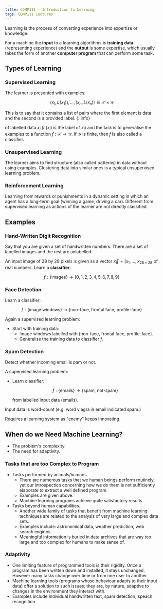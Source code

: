 ```yaml
---
title: COMP111 - Introduction to Learning
tags: COMP111 Lectures
---
```

Learning is the process of converting experience into expertise or knowledge.

For a machine the **input** to a learning algorithms is **training data** (representing experience) and the **output** is some expertise, which usually takes the form of another **computer program** that can perform some task.

## Types of Learning
### Supervised Learning
The learner is presented with examples:

$$(x_1,L(x_1)),\ldots,(x_n,L(x_n))\in \mathcal{X}\times\mathcal{Y}$$

This is to say that it contains a list of pairs where the first element is data and the second is a provided label.
{:.info}

of labelled data $x_i$ $(L(x_i)$ is the label of $x_i$) and the task is to generalise the examples to a function $f:\mathcal{X}\rightarrow\mathcal{Y}$. If $\mathcal{Y}$ is finite, then $f$ is also called a classifier.

### Unsupervised Learning
The learner aims to find structure (also called patterns) in data without using examples. Clustering data into similar ones is a typical unsupervised learning problem.

### Reinforcement Learning
Learning from rewards or punishments in a dynamic setting in which an agent has a long-term goal (winning a game, driving a car). Different from supervised learning as actions of the learner are not directly classified.

## Examples
### Hand-Written Digit Recognition
Say that you are given a set of handwritten numbers. There are a set of labelled images and the rest are unlabelled.

An input image of 28 by 28 pixels is given as a vector $\vec x=(x_1,\ldots,x_{28\times28}$ of real numbers. Learn a **classifier**:

$$f:\{\text{images}\}\rightarrow\{0,1,2,3,4,5,6,7,8,9\}$$

### Face Detection
Learn a classifier:

$$f:\{\text{image windows}\}\mapsto \{\text{non-face, frontal face, profile-face}\}$$

Again a supervised learning problem:

* Start with training data:
	* Image windows labelled with $\{\text{non-face, frontal face, profile-face}\}$.
	* Generalise the training data to classifier $f$.

### Spam Detection
Detect whether incoming email is pam or not.

A supervised learning problem: 

* Learn classifier:

	$$f:\{\text{emails}\}\rightarrow\{\text{spam, not-spam}\}$$

	from labelled input data (emails).
	
Input data is word-count (e.g. word viagra in email indicated spam.)

Requires a learning system as "enemy" keeps innovating.

## When do we Need Machine Learning?

* The problem's complexity.
* The need for adaptivity.

### Tasks that are too Complex to Program

* Tasks performed by animals/humans.
	* There are numerous tasks that we human beings perform routinely, yet our introspection concerning how we do them is not sufficiently elaborate to extract a well defined program.
	* Examples are given above.
	* Machine learning programs achieve quite satisfactory results.
* Tasks beyond human capabilities.
	* Another wide family of tasks that benefit from machine learning techniques are related to the analysis of very large and complex data sets.
	* Examples include: astronomical data, weather prediction, web search engines.
	* Meaningful information is buried in data archives that are way too large and too complex for humans to make sense of.
	
### Adaptivity

* One limiting feature of programmed tools is their rigidity. Once a program has been written down and installed, it stays unchanged. However many tasks change over time or from one user to another.
* Machine learning tools (programs whose behaviour adapts to their input data) offer a solution to such issues; they are, by nature, adaptive to changes in the environment they interact with.
* Examples include individual handwritten text, spam detection, speach recognition.
